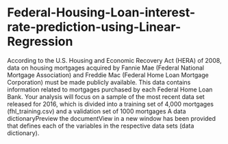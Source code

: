 # Federal-Housing-Loan-interest-rate-prediction-using-Linear-Regression

According to the U.S. Housing and Economic Recovery Act (HERA) of 2008, data on housing mortgages acquired by 
Fannie Mae (Federal National Mortgage Association) and Freddie Mac (Federal Home Loan Mortgage Corporation) must be 
made publicly available. This data contains information related to mortgages purchased by each Federal Home Loan Bank. 
Your analysis will focus on a sample of the most recent data set released for 2016, which is divided into a training set 
of 4,000 mortgages (fhl_training.csv) and a validation set of 1000 mortgages 
A data dictionaryPreview the documentView in a new window has been provided that defines each of the variables in the respective data sets (data dictionary).
